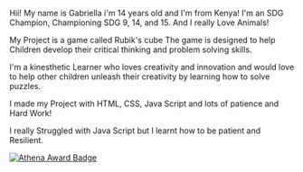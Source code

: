 Hii! My name is Gabriella i'm 14 years old and I'm from Kenya! I'm an SDG Champion, Championing SDG 9, 14, and 15. And I really Love Animals!

My Project is a game called Rubik's cube The game is designed to help Children develop their critical thinking and problem solving skills.

I'm a kinesthetic Learner who loves creativity and innovation and would love to help other children unleash their creativity by learning how to solve puzzles.

I made my Project with HTML, CSS, Java Script and lots of patience and Hard Work!

I really Struggled with Java Script but I learnt how to be patient and Resilient.

[![Athena Award Badge](https://img.shields.io/endpoint?url=https%3A%2F%2Faward.athena.hackclub.com%2Fapi%2Fbadge)](https://award.athena.hackclub.com?utm_source=readme)